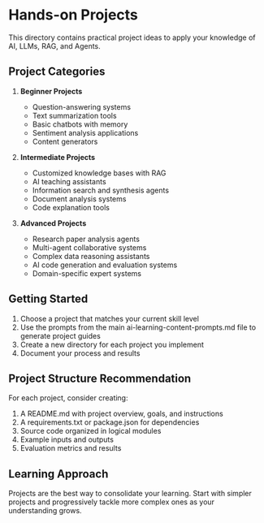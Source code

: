 # Hands-on Projects

This directory contains practical project ideas to apply your knowledge of AI, LLMs, RAG, and Agents.

## Project Categories

1. **Beginner Projects**
   - Question-answering systems
   - Text summarization tools
   - Basic chatbots with memory
   - Sentiment analysis applications
   - Content generators

2. **Intermediate Projects**
   - Customized knowledge bases with RAG
   - AI teaching assistants
   - Information search and synthesis agents
   - Document analysis systems
   - Code explanation tools

3. **Advanced Projects**
   - Research paper analysis agents
   - Multi-agent collaborative systems
   - Complex data reasoning assistants
   - AI code generation and evaluation systems
   - Domain-specific expert systems

## Getting Started

1. Choose a project that matches your current skill level
2. Use the prompts from the main ai-learning-content-prompts.md file to generate project guides
3. Create a new directory for each project you implement
4. Document your process and results

## Project Structure Recommendation

For each project, consider creating:

1. A README.md with project overview, goals, and instructions
2. A requirements.txt or package.json for dependencies
3. Source code organized in logical modules
4. Example inputs and outputs
5. Evaluation metrics and results

## Learning Approach

Projects are the best way to consolidate your learning. Start with simpler projects and progressively tackle more complex ones as your understanding grows.
